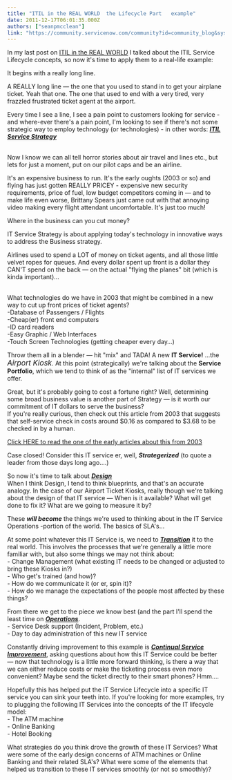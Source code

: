 ```yaml
---
title: "ITIL in the REAL WORLD  the Lifecycle Part   example"
date: 2011-12-17T06:01:35.000Z
authors: ["seanpmcclean"]
link: "https://community.servicenow.com/community?id=community_blog&sys_id=782d26e5dbd0dbc01dcaf3231f961932"
---
```

<p>In my last post on <a title="k-external-small" class="jive-link-external-small" href="http://community.service-now.com/blog/seanpmcclean/itil-real-world-lifecycle-part-1-concepts" rel="nofollow" target="_blank">ITIL in the REAL WORLD</a> I talked about the ITIL Service Lifecycle concepts, so now it's time to apply them to a real-life example:</p><p></p><p>It begins with a really long line.</p><p></p><p>A REALLY long line — the one that you used to stand in to get your airplane ticket. Yeah that one. The one that used to end with a very tired, very frazzled frustrated ticket agent at the airport.</p><p></p><p>Every time I see a line, I see a pain point to customers looking for service - and where-ever there's a pain point, I'm looking to see if there's not some strategic way to employ technology (or technologies) - in other words: <span style="font-size: "4";"><strong style="text-decoration: underline;"><em>ITIL Service Strategy</em></strong></span> </p><p><br/>Now I know we can all tell horror stories about air travel and lines etc., but lets for just a moment, put on our pilot caps and be an airline. </p><p></p><p>It's an expensive business to run. It's the early oughts (2003 or so) and flying has just gotten REALLY PRICEY - expensive new security requirements, price of fuel, low budget competitors coming in — and to make life even worse, Brittany Spears just came out with that annoying video making every flight attendant uncomfortable. It's just too much! </p><p></p><p>Where in the business can you cut money?</p><p></p><p>IT Service Strategy is about applying today's technology in innovative ways to address the Business strategy.</p><p></p><p>Airlines used to spend a LOT of money on ticket agents, and all those little velvet ropes for queues. And every dollar spent up front is a dollar they CAN'T spend on the back — on the actual "flying the planes" bit (which is kinda important)…</p><p><br/>What technologies do we have in 2003 that might be combined in a new way to cut up front prices of ticket agents?<br/>-Database of Passengers / Flights<br/>-Cheap(er) front end computers<br/>-ID card readers<br/>-Easy Graphic / Web Interfaces<br/>-Touch Screen Technologies (getting cheaper every day…)</p><p></p><p>Throw them all in a blender — hit "mix" and TADA! A new <strong>IT Service!</strong> …the <em><big>Airport Kiosk</big></em>. At this point (strategically) we're talking about the <strong>Service Portfolio</strong>, which we tend to think of as the "internal" list of IT services we offer.</p><p></p><p>Great, but it's probably going to cost a fortune right? Well, determining some broad business value is another part of Strategy — is it worth our commitment of IT dollars to serve the business?<br/>If you're really curious, then check out this article from 2003 that suggests that self-service check in costs around $0.16 as compared to $3.68 to be checked in by a human.</p><p></p><p><a title="k-external-small" class="jive-link-external-small" href="http://www.boston.com/business/globe/articles/2003/11/21/think_atm_as_ticketing_agent/" rel="nofollow" target="_blank">Click HERE to read the one of the early articles about this from 2003</a></p><p></p><p>Case closed! Consider this IT service er, well, <em><strong>Strategerized</strong></em> (to quote a leader from those days long ago….)</p><p></p><p>So now it's time to talk about <span style="font-size: "4";"><strong style="text-decoration: underline;"><em>Design</em></strong></span> <br/>When I think Design, I tend to think blueprints, and that's an accurate analogy. In the case of our Airport Ticket Kiosks, really though we're talking about the design of that IT service — When is it available? What will get done to fix it? What are we going to measure it by? </p><p></p><p>These <em><strong>will become</strong></em> the things we're used to thinking about in the IT Service Operations -portion of the world. The basics of SLA's…</p><p></p><p>At some point whatever this IT Service is, we need to <span style="font-size: "4";"><strong style="text-decoration: underline;"><em>Transition</em></strong></span> it to the real world. This involves the processes that we're generally a little more familiar with, but also some things we may not think about:<br/>- Change Management (what existing IT needs to be changed or adjusted to bring these Kiosks in?)<br/>- Who get's trained (and how)?<br/>- How do we communicate it (or er, spin it)?<br/>- How do we manage the expectations of the people most affected by these things?</p><p></p><p>From there we get to the piece we know best (and the part I'll spend the least time on <span style="font-size: "4";"><strong style="text-decoration: underline;"><em>Operations</em></strong></span>.<br/>- Service Desk support (Incident, Problem, etc.)<br/>- Day to day administration of this new IT service</p><p></p><p>Constantly driving improvement to this example is <span style="font-size: "4";"><strong style="text-decoration: underline;"><em>Continual Service Improvement</em></strong></span>, asking questions about how this IT Service could be better — now that technology is a little more forward thinking, is there a way that we can either reduce costs or make the ticketing process even more convenient? Maybe send the ticket directly to their smart phones? Hmm….</p><p></p><p>Hopefully this has helped put the IT Service Lifecycle into a specific IT service you can sink your teeth into. If you're looking for more examples, try to plugging the following IT Services into the concepts of the IT lifecycle model:<br/>- The ATM machine <br/>- Online Banking <br/>- Hotel Booking</p><p></p><p>What strategies do you think drove the growth of these IT Services? What were some of the early design concerns of ATM machines or Online Banking and their related SLA's? What were some of the elements that helped us transition to these IT services smoothly (or not so smoothly)?</p>